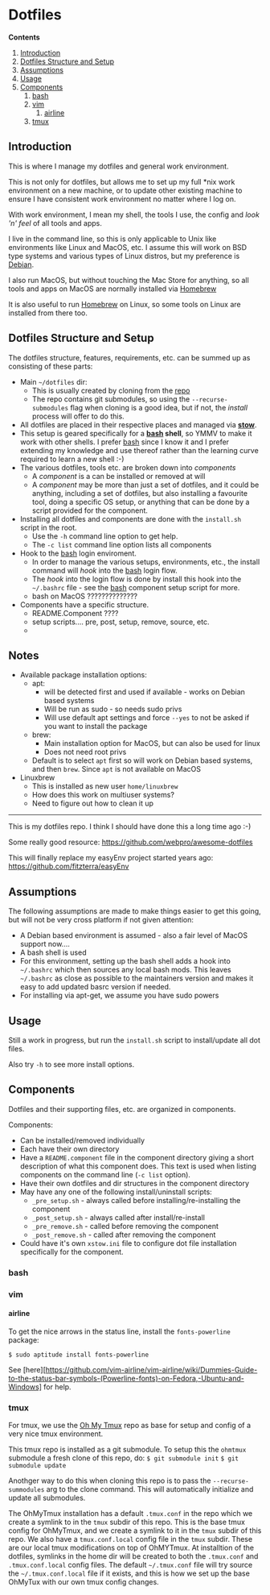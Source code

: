 Dotfiles
========

**Contents**

1. [Introduction](#introduction)
2. [Dotfiles Structure and Setup](#dotfiles-structure-and-setup)
3. [Assumptions](#assumptions)
4. [Usage](#usage)
5. [Components](#components)
	1. [bash](#bash)
	2. [vim](#vim)
		1. [airline](#airline)
	3. [tmux](#tmux)

Introduction
------------

This is where I manage my dotfiles and general work environment.

This is not only for dotfiles, but allows me to set up my full *nix work
environment on a new machine, or to update other existing machine to ensure I
have consistent work environment no matter where I log on.

With work environment, I mean my shell, the tools I use, the config and
_look 'n' feel_ of all tools and apps.

I live in the command line, so this is only applicable to Unix like
environments like Linux and MacOS, etc. I assume this will work on BSD type
systems and various types of Linux distros, but my preference is [Debian].

I also run MacOS, but without touching the Mac Store for anything, so all tools
and apps on MacOS are normally installed via [Homebrew]

It is also useful to run [Homebrew] on Linux, so some tools on Linux are
installed from there too.

Dotfiles Structure and Setup
----------------------------

The dotfiles structure, features, requirements, etc. can be summed up as
consisting of these parts:

* Main `~/dotfiles` dir:
    * This is usually created by cloning from the [repo][dotfiles_repo]
    * The repo contains git submodules, so using the `--recurse-submodules`
        flag when cloning is a good idea, but if not, the _install_ process
        will offer to do this.
* All dotfiles are placed in their respective places and managed via **[stow]**.
* This setup is geared specifically for a **[bash] shell**, so YMMV to make it
    work with other shells. I prefer [bash] since I know it and I prefer
    extending my knowledge and use thereof rather than the learning curve
    required to learn a new shell :-)
* The various dotfiles, tools etc. are broken down into _components_
    * A _component_ is a can be installed or removed at will
    * A _component_ may be more than just a set of dotfiles, and it could be
        anything, including a set of dotfiles, but also installing a favourite
        tool, doing a specific OS setup, or anything that can be done by a
        script provided for the component.
* Installing all dotfiles and components are done with the `install.sh` script
    in the root.
    * Use the `-h` command line option to get help.
    * The `-c list` command line option lists all components
* Hook to the [bash] login enviroment.
    * In order to manage the various setups, environments, etc., the install
        command will _hook_ into the [bash] login flow.
    * The _hook_ into the login flow is done by install this hook into the
        `~/.bashrc` file - see the [bash] component setup script for more.
    * bash on MacOS ??????????????
* Components have a specific structure.
    * README.Component ????
    * setup scripts.... pre, post, setup, remove, source, etc.
    * 

Notes
-----
* Available package installation options:
    * apt:
        * will be detected first and used if available - works on Debian based
            systems
        * Will be run as sudo - so needs sudo privs
        * Will use default apt settings and force `--yes` to not be asked if
            you want to install the package
    * brew:
        * Main installation option for MacOS, but can also be used for linux
        * Does not need root privs
    * Default is to select `apt` first so will work on Debian based systems,
        and then `brew`. Since `apt` is not available on MacOS
* Linuxbrew
    * This is installed as new user `home/linuxbrew`
    * How does this work on multiuser systems?
    * Need to figure out how to clean it up
________
This is my dotfiles repo. I think I should have done this a long time ago :-)

Some really good resource: https://github.com/webpro/awesome-dotfiles

This will finally replace my easyEnv project started years ago: https://github.com/fitzterra/easyEnv

Assumptions
-----------

The following assumptions are made to make things easier to get this going, but
will not be very cross platform if not given attention:

* A Debian based environment is assumed - also a fair level of MacOS support
    now....
* A bash shell is used
* For this environment, setting up the bash shell adds a hook into `~/.bashrc`
    which then sources any local bash mods. This leaves `~/.bashrc` as close as
    possible to the maintainers version and makes it easy to add updated basrc
    version if needed.
* For installing via apt-get, we assume you have sudo powers

Usage
-----

Still a work in progress, but run the `install.sh` script to install/update all
dot files.

Also try `-h` to see more install options.

Components
----------

Dotfiles and their supporting files, etc. are organized in components.

Components:
* Can be installed/removed individually
* Each have their own directory
* Have a `README.component` file in the component directory giving a short
  description of what this component does. This text is used when listing
  components on the command line (`-c list` option).
* Have their own dotfiles and dir structures in the component directory
* May have any one of the following install/uninstall scripts:
    - `_pre_setup.sh` - always called before installing/re-installing the component
    - `_post_setup.sh` - always called after install/re-install
    - `_pre_remove.sh` - called before removing the component
    - `_post_remove.sh` - called after removing the component
* Could have it's own `xstow.ini` file to configure dot file installation
  specifically for the component.


### bash

### vim

#### airline
To get the nice arrows in the status line, install the `fonts-powerline` package:

    $ sudo aptitude install fonts-powerline

See [here][https://github.com/vim-airline/vim-airline/wiki/Dummies-Guide-to-the-status-bar-symbols-(Powerline-fonts)-on-Fedora,-Ubuntu-and-Windows] for help.

### tmux
For tmux, we use the [Oh My Tmux] repo as base for setup and config of a very
nice tmux environment.

This tmux repo is installed as a git submodule. To setup this the `ohmtmux`
submodule a fresh clone of this repo, do:
`$ git submodule init`
`$ git submodule update`

Anothger way to do this when cloning this repo is to pass the
`--recurse-summodules` arg to the clone command. This will automatically
initialize and update all submodules.

The OhMyTmux installation has a default `.tmux.conf` in the repo which we
create a symlink to in the `tmux` subdir of this repo. This is the base tmux
config for OhMyTmux, and we create a symlink to it in the `tmux` subdir of this
repo.
We also have a `tmux.conf.local` config file in the `tmux` subdir. These are
our local tmux modifications on top of OhMYTmux.
At installtion of the dotfiles, symlinks in the home dir will be created to
both the `.tmux.conf` and `.tmux.conf.local` config files.
The default `~/.tmux.conf` file will try source the `~/.tmux.conf.local` file
if it exists, and this is how we set up the base OhMyTux with our own tmux
config changes.

[Oh My Tmux]: https://github.com/gpakosz/.tmux 

<!-- links -->
[Debian]: https://www.debian.org/
[Homebrew]: https://brew.sh/
[dotfiles_repo]: https://gitlab.com/fitzterra/dotfiles
[stow]: https://www.gnu.org/software/stow/
[bash]: https://www.gnu.org/software/bash/
